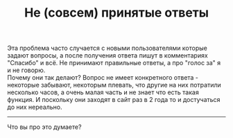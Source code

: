 ﻿---
title: "Не (совсем) принятые ответы"
se.owner.user_id: 324730
se.owner.display_name: "Арман"
se.owner.link: "https://ru.meta.stackoverflow.com/users/324730/%d0%90%d1%80%d0%bc%d0%b0%d0%bd"
se.link: "https://ru.meta.stackoverflow.com/questions/10253/%d0%9d%d0%b5-%d1%81%d0%be%d0%b2%d1%81%d0%b5%d0%bc-%d0%bf%d1%80%d0%b8%d0%bd%d1%8f%d1%82%d1%8b%d0%b5-%d0%be%d1%82%d0%b2%d0%b5%d1%82%d1%8b"
se.question_id: 10253
se.post_type: question
se.score: 4
---
<p>Эта проблема часто случается с новыми пользователями которые задают вопросы, а после получения ответа пишут в комментариях "Спасибо" и всё. Не принимают правильные ответы, а про "голос за" я и не говорю.<br>
Почему они так делают? Вопрос не имеет конкретного ответа - некоторые забывают, некоторым плевать, что другие на них потратили несколько часов, а очень малая часть и не знает что есть такая функция. И поскольку они заходят в сайт раз в 2 года то и достучаться до них нереально.</p>

<hr>

<p>Что вы про это думаeте?</p>
